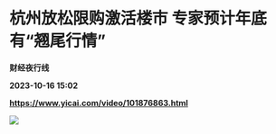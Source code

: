 # 杭州放松限购激活楼市 专家预计年底有“翘尾行情”
**财经夜行线**

**2023-10-16 15:02**

**https://www.yicai.com/video/101876863.html**

![](http://imgcdn.yicai.com/vms-new/2023/10/b6e8dbfa-a114-42a8-bf87-74c438621f80_ktDo.jpg)